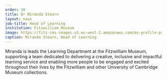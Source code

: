 ```yaml
---
order: 18
title: Dr Miranda Stearn
layout: news
job-title: Head of Learning
institution: Fitzwilliam Museum
image: https://fitz-cms-images.s3.eu-west-2.amazonaws.com/ms-profile-pic-1-1.jpg
caption: Miranda Stearn, Head of Learning
---
```

Miranda is leads the Learning Department at the Fitzwilliam Museum, supporting a team dedicated to delivering a creative, inclusive and impactful learning service and enabling more people to be engaged and excited throughout their lives by the Fitzwilliam and other University of Cambridge Museum collections.
